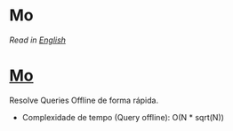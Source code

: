 # Mo

*Read in [English](README.en.md)*

# [Mo](mo.cpp)
Resolve Queries Offline de forma rápida.
* Complexidade de tempo (Query offline): O(N * sqrt(N))
